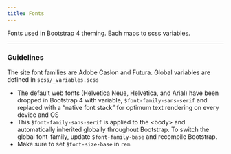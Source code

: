 ```yaml
---
title: Fonts
---
```


Fonts used in Bootstrap 4 theming. Each maps to scss variables.

---
<h3 class ="sg-pattern-title">Guidelines</h3>
<p>The site font families are Adobe Caslon and Futura. Global variables are defined in <code>scss/_variables.scss</code></p>

<ul>
    <li>The default web fonts (Helvetica Neue, Helvetica, and Arial) have been dropped in Bootstrap 4 with variable, <code>$font-family-sans-serif</code> and replaced with a “native font stack” for optimum text rendering on every device and OS
    </li>
    <li>This <code>$font-family-sans-serif</code> is applied to the &lt;body&gt; and automatically inherited globally throughout Bootstrap. To switch the global font-family, update <code>$font-family-base</code> and recompile Bootstrap.
    </li>
    <li> Make sure to set <code>$font-size-base</code> in <code>rem</code>.</li>
</ul>

